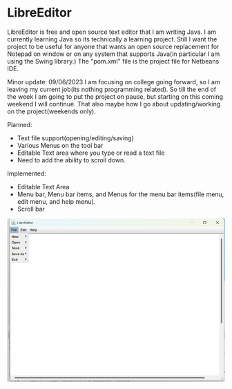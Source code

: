 # LibreEditor
LibreEditor is free and open source text editor that I am writing Java. I am currently learning Java so its technically a learning project.  Still I want the project to be useful for anyone that wants an open source replacement for Notepad on window or on any system that supports Java(in particular I am using the Swing library.)
The "pom.xml" file is the project file for Netbeans IDE.

Minor update: 09/06/2023
I am focusing on college going forward, so I am leaving my current job(its nothing programming related).  So till the end of the week I am going to put the project on pause, but starting on this coming weekend I will continue.  That also maybe how I go about updating/working on the project(weekends only).


Planned:
+ Text file support(opening/editing/saving)
+ Various Menus on the tool bar
+ Editable Text area where you type or read a text file
+ Need to add the ability to scroll down.

Implemented:
+ Editable Text Area
+ Menu bar, Menu bar items, and Menus for the menu bar items(file menu, edit menu, and help menu).
+ Scroll bar

![alt text](https://github.com/KyleRS2004/LibreEditor/blob/main/Screenshot%20(61).png)
